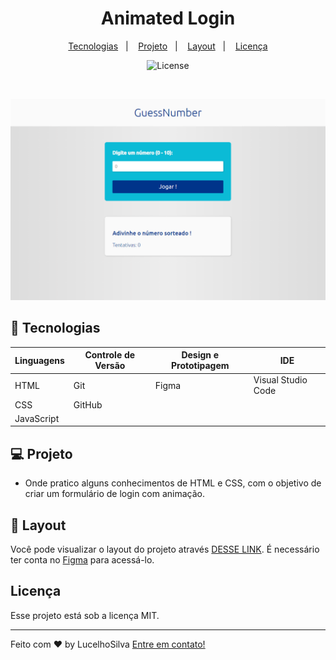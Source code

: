 <h1 align="center"> Animated Login </h1>

<p align="center">
  <a href="#-tecnologias">Tecnologias</a>&nbsp;&nbsp;&nbsp;|&nbsp;&nbsp;&nbsp;
  <a href="#-projeto">Projeto</a>&nbsp;&nbsp;&nbsp;|&nbsp;&nbsp;&nbsp;
  <a href="#-layout">Layout</a>&nbsp;&nbsp;&nbsp;|&nbsp;&nbsp;&nbsp;
  <a href="#memo-licença">Licença</a>
</p>

<p align="center">
  <img alt="License" src="https://img.shields.io/static/v1?label=license&message=MIT&color=49AA26&labelColor=000000">
</p>

<br>

<p align="center">
  <img alt="projeto DevLinks" src="./assets/IMG/preview-templates.png">
</p>

## 🚀 Tecnologias

| Linguagens | Controle de Versão | Design e Prototipagem | IDE                |
| ---------- | ------------------ | --------------------- | ------------------ |
| HTML       | Git                | Figma                 | Visual Studio Code |
| CSS        | GitHub             |                       |                    |
| JavaScript |                    |                       |                    |

## 💻 Projeto

- Onde pratico alguns conhecimentos de HTML e CSS, com o objetivo de criar um formulário de login com animação.

## 🔖 Layout

Você pode visualizar o layout do projeto através [DESSE LINK](https://www.figma.com/file/A7yMlfMiXUWx5iKaw3NNcL/Login-Screen?type=design&t=pbGHkHI4uy4UjI6Z-6). É necessário ter conta no [Figma](https://figma.com) para acessá-lo.

## Licença

Esse projeto está sob a licença MIT.

---

Feito com ♥ by LucelhoSilva [Entre em contato!](https://www.linkedin.com/in/lucelhosilva/)
